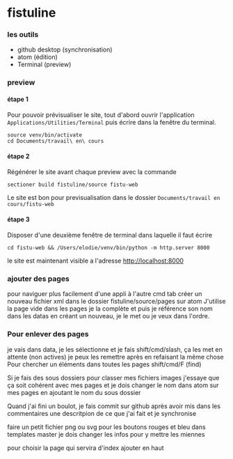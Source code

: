 fistuline
=========


### les outils

- github desktop (synchronisation)
- atom (édition)
- Terminal (preview)


### preview

#### étape 1

Pour pouvoir prévisualiser le site, tout d'abord ouvrir l'application ```Applications/Utilities/Terminal``` puis écrire dans la fenêtre du terminal.

```
source venv/bin/activate
cd Documents/travail\ en\ cours
```

#### étape 2

Régénérer le site avant chaque preview avec la commande
```
sectioner build fistuline/source fistu-web
```


Le site est bon pour previsualisation dans le dossier ```Documents/travail en cours/fistu-web```

#### étape 3

Disposer d'une deuxième fenêtre de terminal dans laquelle il faut écrire

```
cd fistu-web && /Users/elodie/venv/bin/python -m http.server 8000
```

le site est maintenant visible a l'adresse [http://localhost:8000](http://localhost:8000)

### ajouter des pages
pour naviguer plus facilement d'une appli à l'autre cmd tab
créer un nouveau fichier xml dans le dossier fistuline/source/pages sur atom
J'utilise la page vide dans les pages je la complète et puis je référence son nom dans les datas en créant un nouveau, je le met ou je veux dans l'ordre.
### Pour enlever des pages
je vais dans data, je les sélectionne et je fais shift/cmd/slash, ça les met en attente (non actives) je peux les remettre après en refaisant la même chose
Pour chercher un éléments dans toutes les pages shift/cmd/F (find)


Si je fais des sous dossiers pour classer mes fichiers images j'essaye que ça soit cohérent avec mes pages et je dois changer le nom dans atom sur mes pages en ajoutant le nom du sous dossier <gallery root="images/ici">

Quand j'ai fini un boulot, je fais commit sur github après avoir mis dans les commentaires une descritpion de ce que j'ai fait et je synchronise

faire un petit fichier png ou svg pour les boutons rouges et bleu
dans templates master je dois changer les infos pour y mettre les miennes

pour choisir la page qui servira d'index ajouter en haut <page slug="index">
